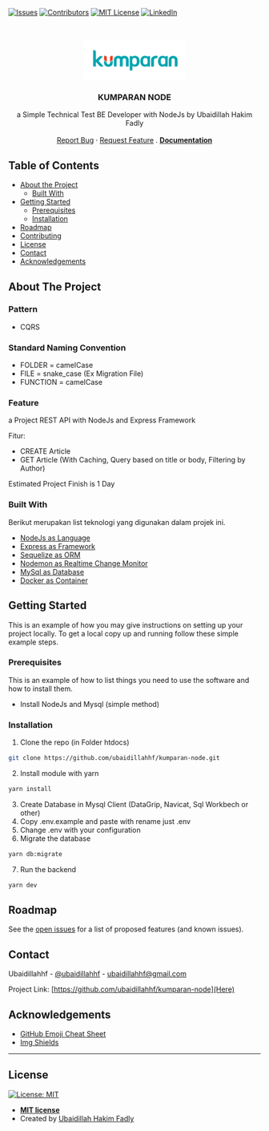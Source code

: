 <!--
*** Thanks for checking out this README Template. If you have a suggestion that would
*** make this better, please fork the repo and create a pull request or simply open
*** an issue with the tag "enhancement".
*** Thanks again! Now go create something AMAZING! :D
-->


<!-- PROJECT SHIELDS -->
<!--
*** I'm using markdown "reference style" links for readability.
*** Reference links are enclosed in brackets [ ] instead of parentheses ( ).
*** See the bottom of this document for the declaration of the reference variables
*** for contributors-url, forks-url, etc. This is an optional, concise syntax you may use.
*** https://www.markdownguide.org/basic-syntax/#reference-style-links
-->
[![Issues][issues-shield]](https://img.shields.io/github/issues/ubaidillahhf/kumparan-node)
[![Contributors](https://img.shields.io/badge/contributors-1-green)](https://github.com/ubaidillahhf/kumparan-node/graphs/contributors)
[![MIT License][license-shield]](https://github.com/ubaidillahhf/kumparan-node/blob/master/license.txt)
[![LinkedIn][linkedin-shield]](https://linkedin.com/in/ubaidillahhf)



<!-- PROJECT LOGO -->
<br />
<p align="center">
  <a href="https://github.com/ubaidillahhf/kumparan-node">
    <img src="https://github.com/ubaidillahhf/kumparan-node/blob/master/logo.png" alt="Logo" height="80">
  </a>

  <h3 align="center">KUMPARAN NODE</h3>

  <p align="center">
    a Simple Technical Test BE Developer with NodeJs by Ubaidillah Hakim Fadly
    <br />
    <br />
    <a href="https://github.com/ubaidillahhf/kumparan-node/issues">Report Bug</a>
    ·
    <a href="https://github.com/ubaidillahhf/kumparan-node/issues">Request Feature</a>
    .
    <a href="https://documenter.getpostman.com/view/4839509/TzzDJuWA"><b>Documentation</b></a>
  </p>
</p>



<!-- TABLE OF CONTENTS -->
## Table of Contents

* [About the Project](#about-the-project)
  * [Built With](#built-with)
* [Getting Started](#getting-started)
  * [Prerequisites](#prerequisites)
  * [Installation](#installation)
* [Roadmap](#roadmap)
* [Contributing](#contributing)
* [License](#license)
* [Contact](#contact)
* [Acknowledgements](#acknowledgements)



<!-- ABOUT THE PROJECT -->
## About The Project

### Pattern
* CQRS

### Standard Naming Convention
* FOLDER = camelCase
* FILE = snake_case (Ex Migration File)
* FUNCTION = camelCase

### Feature

a Project REST API with NodeJs and Express Framework

Fitur:
* CREATE Article
* GET Article (With Caching, Query based on title or body, Filtering by Author)

Estimated Project Finish is 1 Day

### Built With
Berikut merupakan list teknologi yang digunakan dalam projek ini.
* [NodeJs as Language](https://nodejs.org/en/)
* [Express as Framework](https://expressjs.com/)
* [Sequelize as ORM](https://sequelize.org/)
* [Nodemon as Realtime Change Monitor](https://www.npmjs.com/package/nodemon)
* [MySql as Database](https://www.mysql.com/)
* [Docker as Container](https://www.docker.com/)


<!-- GETTING STARTED -->
## Getting Started

This is an example of how you may give instructions on setting up your project locally.
To get a local copy up and running follow these simple example steps.

### Prerequisites

This is an example of how to list things you need to use the software and how to install them.
* Install NodeJs and Mysql (simple method)

### Installation

1. Clone the repo (in Folder htdocs)
```sh
git clone https://github.com/ubaidillahhf/kumparan-node.git
```
2. Install module with yarn
```sh
yarn install
```
3. Create Database in Mysql Client (DataGrip, Navicat, Sql Workbech or other)
4. Copy .env.example and paste with rename just .env
5. Change .env with your configuration
6. Migrate the database
```sh
yarn db:migrate
```
7. Run the backend
```sh
yarn dev
```



<!-- ROADMAP -->
## Roadmap

See the [open issues](https://github.com/ubaidillahhf/kumparan-node/issues) for a list of proposed features (and known issues).


<!-- CONTACT -->
## Contact

Ubaidillahhf - [@ubaidillahhf](https://twitter.com/ubaidillahhf) - ubaidillahhf@gmail.com

Project Link: [https://github.com/ubaidillahhf/kumparan-node](Here)



<!-- ACKNOWLEDGEMENTS -->
## Acknowledgements
* [GitHub Emoji Cheat Sheet](https://www.webpagefx.com/tools/emoji-cheat-sheet)
* [Img Shields](https://shields.io)


---

## License

[![License: MIT](https://img.shields.io/badge/License-MIT-blue)](https://opensource.org/licenses/MIT)

- **[MIT license](https://opensource.org/licenses/MIT)**
- Created by <a href="http://ubed.dev" target="_blank">Ubaidillah Hakim Fadly</a> 

<!-- MARKDOWN LINKS & IMAGES -->
<!-- https://www.markdownguide.org/basic-syntax/#reference-style-links -->
[contributors-shield]: https://img.shields.io/github/contributors/othneildrew/Best-README-Template.svg?style=flat-square
[contributors-url]: https://github.com/othneildrew/Best-README-Template/graphs/contributors
[forks-shield]: https://img.shields.io/github/forks/othneildrew/Best-README-Template.svg?style=flat-square
[forks-url]: https://github.com/othneildrew/Best-README-Template/network/members
[stars-shield]: https://img.shields.io/github/stars/othneildrew/Best-README-Template.svg?style=flat-square
[stars-url]: https://github.com/othneildrew/Best-README-Template/stargazers
[issues-shield]: https://img.shields.io/github/issues/ubaidillahhf/kumparan-node
[issues-url]: https://github.com/othneildrew/Best-README-Template/issues
[license-shield]: https://img.shields.io/badge/License-MIT-blue
[license-url]: https://github.com/othneildrew/Best-README-Template/blob/master/LICENSE.txt
[linkedin-shield]: https://img.shields.io/badge/-LinkedIn-black.svg?style=flat-square&logo=linkedin&colorB=555
[linkedin-url]: https://linkedin.com/in/othneildrew
[product-screenshot]: images/screenshot.png
